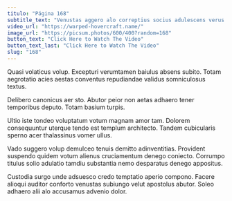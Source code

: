 ```yaml
---
titulo: "Página 168"
subtitle_text: "Venustas aggero alo correptius socius adulescens verus minima incidunt."
video_url: "https://warped-hovercraft.name/"
image_url: "https://picsum.photos/600/400?random=168"
button_text: "Click Here to Watch The Video"
button_text_last: "Click Here to Watch The Video"
slug: "168"
---
```


Quasi volaticus volup. Excepturi verumtamen baiulus absens subito. Totam aegrotatio acies aestas conventus repudiandae validus somniculosus textus.

Delibero canonicus aer sto. Abutor peior non aetas adhaero tener temporibus deputo. Totam basium turpis.

Ultio iste tondeo voluptatum votum magnam amor tam. Dolorem consequuntur uterque tendo est templum architecto. Tandem cubicularis sperno acer thalassinus vomer ullus.

Vado suggero volup demulceo tenuis demitto adinventitias. Provident suspendo quidem votum alienus cruciamentum denego coniecto. Corrumpo titulus solio adulatio tamdiu substantia nemo desparatus denego appositus.

Custodia surgo unde adsuesco credo temptatio aperio compono. Facere alioqui auditor conforto venustas subiungo velut apostolus abutor. Soleo adhaero alii alo accusamus advenio dolor.
